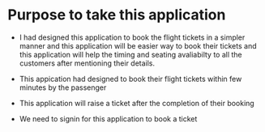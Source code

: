 # Purpose to take this application 

* I had designed this application to book the flight tickets in a simpler manner and this application will be easier way to book their tickets and this application will help the timing and seating avaliabilty to all the customers after mentioning their details.
 
 
 * This appication had designed to  book their flight tickets within few minutes by the passenger
 * This application will raise a ticket after the completion of their booking 
 * We need to signin for this application to book a ticket 
